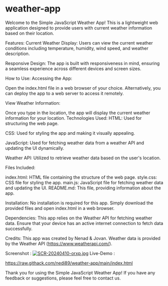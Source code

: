 # weather-app
Welcome to the Simple JavaScript Weather App! This is a lightweight web application designed to provide users with current weather information based on their location.

Features:
Current Weather Display: Users can view the current weather conditions including temperature, humidity, wind speed, and weather description.

Responsive Design: The app is built with responsiveness in mind, ensuring a seamless experience across different devices and screen sizes.

How to Use:
Accessing the App:

Open the index.html file in a web browser of your choice.
Alternatively, you can deploy the app to a web server to access it remotely.

View Weather Information:

Once you type in the location, the app will display the current weather information for your location.
Technologies Used:
HTML: Used for structuring the web page.

CSS: Used for styling the app and making it visually appealing.

JavaScript: Used for fetching weather data from a weather API and updating the UI dynamically.

Weather API: Utilized to retrieve weather data based on the user's location.

Files Included:

index.html: HTML file containing the structure of the web page.
style.css: CSS file for styling the app.
main.js: JavaScript file for fetching weather data and updating the UI.
README.md: This file, providing information about the app.

Installation:
No installation is required for this app. Simply download the provided files and open index.html in a web browser.

Dependencies:
This app relies on the Weather API for fetching weather data. Ensure that your device has an active internet connection to fetch data successfully.

Credits:
This app was created by Nenad & Jovan.
Weather data is provided by the Weather API (https://www.weatherapi.com/).

Screenshot : 
[![SCR-20240410-orxp.jpg](https://i.postimg.cc/7hwD9GtW/SCR-20240410-orxp.jpg)](https://postimg.cc/R6sjVFB7)
Live-Demo : 

https://raw.githack.com/nedi89/weather-app/main/index.html


Thank you for using the Simple JavaScript Weather App! If you have any feedback or suggestions, please feel free to contact us.
